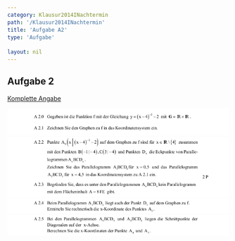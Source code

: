 ```yaml
---
category: Klausur2014INachtermin
path: '/Klausur2014INachtermin'
title: 'Aufgabe A2'
type: 'Aufgabe'

layout: nil
---
```


## Aufgabe 2
<p> <a href="https://www.isb.bayern.de/download/15322/mathematik_i_angabe_nt.pdf"> Komplette Angabe </a> </p>
<img src="./Aufgabenstellungen/2014_mi_nt/mathematik_i_angabe_nt_a2_1.png">
<img src="./Aufgabenstellungen/2014_mi_nt/mathematik_i_angabe_nt_a2_2.png">
<img src="./Aufgabenstellungen/2014_mi_nt/mathematik_i_angabe_nt_a2_3.png">
<img src="./Aufgabenstellungen/2014_mi_nt/mathematik_i_angabe_nt_a2_4.png">
